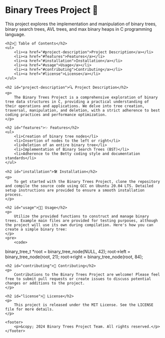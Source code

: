 <!DOCTYPE html>
<html lang="en">
<head>
    <meta charset="UTF-8">
    <title>Binary Trees Project</title>
</head>
<body>
    <h1 id="binary-trees-project">Binary Trees Project 🌳</h1>
    <p>
        This project explores the implementation and manipulation of binary trees, binary search trees, AVL trees, and max binary heaps in C programming language.
    </p>

    <h2>📑 Table of Contents</h2>
    <ul>
        <li><a href="#project-description">Project Description</a></li>
        <li><a href="#features">Features</a></li>
        <li><a href="#installation">Installation</a></li>
        <li><a href="#usage">Usage</a></li>
        <li><a href="#contributing">Contributing</a></li>
        <li><a href="#license">License</a></li>
    </ul>

    <h2 id="project-description">🔍 Project Description</h2>
    <p>
        The Binary Trees Project is a comprehensive exploration of binary tree data structures in C, providing a practical understanding of their operations and applications. We delve into tree creation, traversal, manipulation, and deletion, with a strict adherence to best coding practices and performance optimization.
    </p>

    <h2 id="features">✨ Features</h2>
    <ul>
        <li>Creation of binary tree nodes</li>
        <li>Insertion of nodes to the left or right</li>
        <li>Deletion of an entire binary tree</li>
        <li>Implementation of Binary Search Trees (BST)</li>
        <li>Adherence to the Betty coding style and documentation standards</li>
    </ul>

    <h2 id="installation">🛠 Installation</h2>
    <p>
        To get started with the Binary Trees Project, clone the repository and compile the source code using GCC on Ubuntu 20.04 LTS. Detailed setup instructions are provided to ensure a smooth installation process.
    </p>

    <h2 id="usage">👨‍💻 Usage</h2>
    <p>
        Utilize the provided functions to construct and manage binary trees. Example main files are provided for testing purposes, although the project will use its own during compilation. Here's how you can create a simple binary tree:
    </p>
    <pre>
        <code>
binary_tree_t *root = binary_tree_node(NULL, 42);
root->left = binary_tree_node(root, 21);
root->right = binary_tree_node(root, 84);
        </code>
    </pre>

    <h2 id="contributing">🤝 Contributing</h2>
    <p>
        Contributions to the Binary Trees Project are welcome! Please feel free to submit pull requests or create issues to discuss potential changes or additions to the project.
    </p>

    <h2 id="license">📄 License</h2>
    <p>
        This project is released under the MIT License. See the LICENSE file for more details.
    </p>

    <footer>
        <p>&copy; 2024 Binary Trees Project Team. All rights reserved.</p>
    </footer>
</body>
</html>
